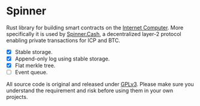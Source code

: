 # Spinner

Rust library for building smart contracts on the [Internet Computer].
More specifically it is used by [Spinner.Cash], a decentralized layer-2 protocol enabling private transactions for ICP and BTC.

- [x] Stable storage.
- [x] Append-only log using stable storage.
- [x] Flat merkle tree.
- [ ] Event queue.

All source code is original and released under [GPLv3](./LICENSE).
Please make sure you understand the requirement and risk before using them in your own projects.

[Internet Computer]: https://wiki.internetcomputer.org
[Spinner.Cash]: https://spinner.cash

